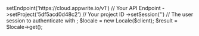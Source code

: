 <?php

use Appwrite\Client;
use Appwrite\Services\Locale;

$client = new Client();

$client
    ->setEndpoint('https://cloud.appwrite.io/v1') // Your API Endpoint
    ->setProject('5df5acd0d48c2') // Your project ID
    ->setSession('') // The user session to authenticate with
;

$locale = new Locale($client);

$result = $locale->get();